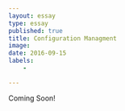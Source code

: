 ```yaml
---
layout: essay
type: essay
published: true
title: Configuration Managment
image: 
date: 2016-09-15
labels:
    -   

---
```


Coming Soon!
